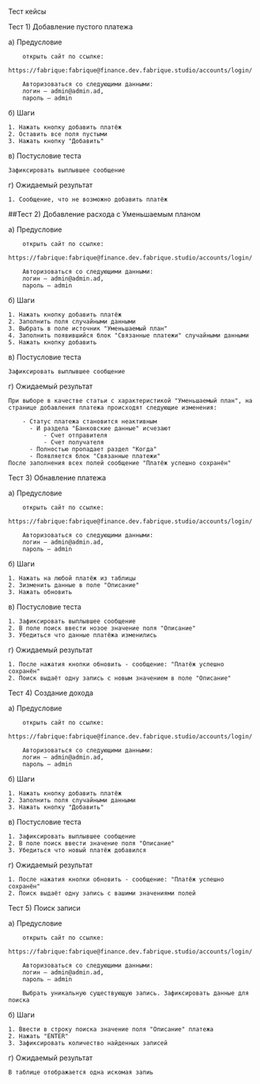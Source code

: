 Тест кейсы

Тест 1)	Добавление пустого платежа

  а)	Предусловие

        открыть сайт по ссылке: 
        https://fabrique:fabrique@finance.dev.fabrique.studio/accounts/login/
        
        Авторизоваться со следующими данными:
        логин — admin@admin.ad,
        пароль — admin

  б)	Шаги

    1. Нажать кнопку добавить платёж
    2. Оставить все поля пустыми
    3. Нажать кнопку "Добавить"

  в)	Постусловие теста 
  
    Зафиксировать выплывшее сообщение

  г) Ожидаемый результат

    1. Сообщение, что не возможно добавить платёж


##Тест 2)	Добавление расхода с Уменьшаемым планом

а)	Предусловие

        открыть сайт по ссылке: 
        https://fabrique:fabrique@finance.dev.fabrique.studio/accounts/login/
        
        Авторизоваться со следующими данными:
        логин — admin@admin.ad,
        пароль — admin

б)	Шаги

    1. Нажать кнопку добавить платёж
    2. Заполнить поля случайными данными
    3. Выбрать в поле источник "Уменьшаемый план"
    4. Заполнить появившийся блок "Связанные платежи" случайными данными
    5. Нажать кнопку добавить

в)	Постусловие теста

    Зафиксировать выплывшее сообщение
г) Ожидаемый результат

    При выборе в качестве статьи с характеристикой "Уменьшаемый план", на странице добавления платежа происходят следующие изменения:

        - Статус платежа становится неактивным
          - И раздела "Банковские данные" исчезают
              - Счет отправителя
              - Счет получателя
          - Полностью пропадает раздел "Когда"
          - Появляется блок "Связанные платежи"
    После заполнения всех полей сообщение "Платёж успешно сохранён"

Тест 3)	Обнавление платежа

а)	Предусловие

        открыть сайт по ссылке: 
        https://fabrique:fabrique@finance.dev.fabrique.studio/accounts/login/
        
        Авторизоваться со следующими данными:
        логин — admin@admin.ad,
        пароль — admin

б)	Шаги

    1. Нажать на любой платёж из таблицы
    2. Зизменить данные в поле "Описание"
    3. Нажать обновить

в)	Постусловие теста

    1. Зафиксировать выплывшее сообщение
    2. В поле поиск ввести нозое значение поля "Описание"
    3. Убедиться что данные платёжа изменились
    
г) Ожидаемый результат

    1. После нажатия кнопки обновить - сообщение: "Платёж успешно сохранён"
    2. Поиск выдаёт одну запись с новым значением в поле "Описание"

Тест 4)	Создание дохода

а)	Предусловие

        открыть сайт по ссылке: 
        https://fabrique:fabrique@finance.dev.fabrique.studio/accounts/login/
        
        Авторизоваться со следующими данными:
        логин — admin@admin.ad,
        пароль — admin

б)	Шаги

    1. Нажать кнопку добавить платёж
    2. Заполнить поля случайными данными
    3. Нажать кнопку "Добавить"

в)	Постусловие теста

    1. Зафиксировать выплывшее сообщение
    2. В поле поиск ввести значение поля "Описание"
    3. Убедиться что новый платёж добавился
г) Ожидаемый результат

    1. После нажатия кнопки обновить - сообщение: "Платёж успешно сохранён"
    2. Поиск выдаёт одну запись с вашими значениями полей

Тест 5)	Поиск записи

а)	Предусловие

        открыть сайт по ссылке: 
        https://fabrique:fabrique@finance.dev.fabrique.studio/accounts/login/
        
        Авторизоваться со следующими данными:
        логин — admin@admin.ad,
        пароль — admin

        Выбрать уникальную существующую запись. Зафиксировать данные для поиска

б)	Шаги

    1. Ввести в строку поиска значение поля "Описание" платежа
    2. Нажать "ENTER"
    3. Зафиксировать количество найденных записей

г) Ожидаемый результат

    В таблице отображается одна искомая запиь
